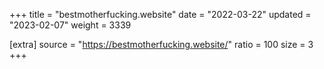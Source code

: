 +++
title = "bestmotherfucking.website"
date = "2022-03-22"
updated = "2023-02-07"
weight = 3339

[extra]
source = "https://bestmotherfucking.website/"
ratio = 100
size = 3
+++
